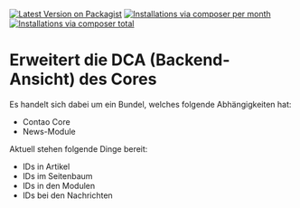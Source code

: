 [![Latest Version on Packagist](http://img.shields.io/packagist/v/kirsten-roschanski/contao-extended-dca.svg?style=flat)](https://packagist.org/packages/kirsten-roschanski/contao-extended-dca)
[![Installations via composer per month](http://img.shields.io/packagist/dm/kirsten-roschanski/contao-extended-dca.svg?style=flat)](https://packagist.org/packages/kirsten-roschanski/contao-extended-dca)
[![Installations via composer total](http://img.shields.io/packagist/dt/kirsten-roschanski/contao-extended-dca.svg?style=flat)](https://packagist.org/packages/kirsten-roschanski/contao-extended-dca)

# Erweitert die DCA (Backend-Ansicht) des Cores

Es handelt sich dabei um ein Bundel, welches folgende Abhängigkeiten hat:

  - Contao Core
  - News-Module

Aktuell stehen folgende Dinge bereit:

  - IDs in Artikel
  - IDs im Seitenbaum
  - IDs in den Modulen
  - IDs bei den Nachrichten
